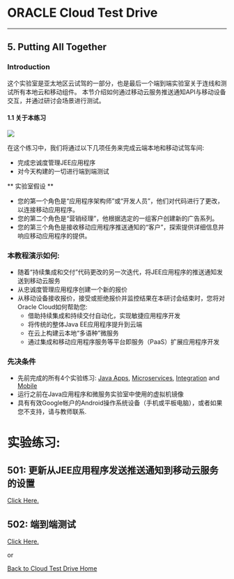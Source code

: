 # ORACLE Cloud Test Drive #
-----
## 5. Putting All Together ##

### Introduction ###
这个实验室是亚太地区云试驾的一部分，也是最后一个端到端实验室关于连线和测试所有本地云和移动组件。
本节介绍如何通过移动云服务推送通知API与移动设备交互，并通过研讨会场景进行测试。

#### 1.1	关于本练习 ####

![](images/final.scope.png)

在这个练习中，我们将通过以下几项任务来完成云端本地和移动试驾车间:
- 完成忠诚度管理JEE应用程序
- 对今天构建的一切进行端到端测试

** 实验室假设 **
+ 您的第一个角色是“应用程序架构师”或“开发人员”，他们对代码进行了更改，以连接移动应用程序。
+ 您的第二个角色是“营销经理”，他根据选定的一组客户创建新的广告系列。
+ 您的第三个角色是接收移动应用程序推送通知的“客户”，探索提供详细信息并响应移动应用程序的提供。

### 本教程演示如何: ###
- 随着“持续集成和交付”代码更改的另一次迭代，将JEE应用程序的推送通知发送到移动云服务
- 从忠诚度管理应用程序创建一个新的报价
- 从移动设备接收报价，接受或拒绝报价并监控结果在本研讨会结束时，您将对Oracle Cloud如何帮助您:
  - 借助持续集成和持续交付自动化，实现敏捷应用程序开发
  - 将传统的整体Java EE应用程序提升到云端
  - 在云上构建云本地“多语种”微服务
  - 通过集成和移动应用程序服务等平台即服务（PaaS）扩展应用程序开发

### 先决条件 ###
- 先前完成的所有4个实验练习: [Java Apps](../Java%20Apps/README.md), [Microservices](../Microservices/README.md), [Integration](../Integrations/README.md) and [Mobile](Mobile%20Service%20and%20App/README.md)
- 运行之前在Java应用程序和微服务实验室中使用的虚拟机镜像
- 具有有效Google帐户的Android操作系统设备（手机或平板电脑），或者如果您不支持，请与教师联系.

# 实验练习: #

## 501: 更新从JEE应用程序发送推送通知到移动云服务的设置 ##

[Click Here.](501-PuttingAllTogetherLab.md)

## 502: 端到端测试 ##

[Click Here.](502-PuttingAllTogetherLab.md)

or

[Back to Cloud Test Drive Home](../README.md)
